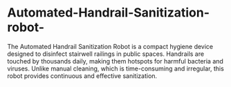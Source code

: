 # Automated-Handrail-Sanitization-robot-
The Automated Handrail Sanitization Robot is a compact hygiene device designed to disinfect  stairwell railings in public spaces. Handrails are touched by thousands daily, making them hotspots for harmful bacteria and viruses. Unlike manual cleaning, which is time-consuming and irregular, this robot provides continuous and effective sanitization.

